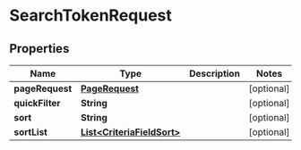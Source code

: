 # SearchTokenRequest

## Properties
Name | Type | Description | Notes
------------ | ------------- | ------------- | -------------
**pageRequest** | [**PageRequest**](PageRequest.md) |  |  [optional]
**quickFilter** | **String** |  |  [optional]
**sort** | **String** |  |  [optional]
**sortList** | [**List&lt;CriteriaFieldSort&gt;**](CriteriaFieldSort.md) |  |  [optional]
